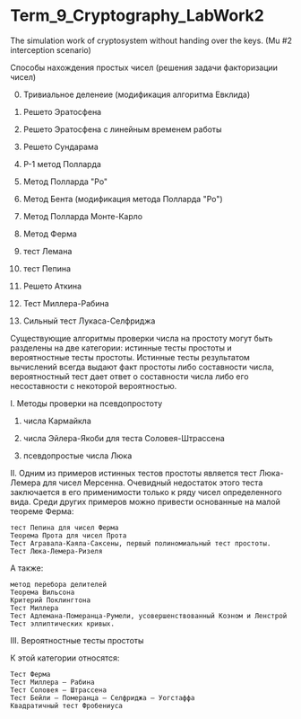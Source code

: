 # Term_9_Cryptography_LabWork2
The simulation work of cryptosystem without handing over the keys. (Mu #2 interception scenario)

Способы нахождения простых чисел (решения задачи факторизации чисел)

0) Тривиальное деленеие (модификация алгоритма Евклида)

1) Решето Эратосфена 

2) Решето Эратосфена с линейным временем работы

3) Решето Сундарама

4) Р-1 метод Полларда

5) Метод Полларда "Ро"

6) Метод Бента (модификация метода Полларда "Ро")

7) Метод Полларда Монте-Карло

8) Метод Ферма

9) тест Лемана

10) тест Пепина

11) Решето Аткина

12) Тест Миллера-Рабина

13) Сильный тест Лукаса-Селфриджа

Существующие алгоритмы проверки числа на простоту могут быть разделены на две категории: истинные тесты простоты и вероятностные тесты простоты. Истинные тесты результатом вычислений всегда выдают факт простоты либо составности числа, вероятностный тест дает ответ о составности числа либо его несоставности с некоторой вероятностью.

I. Методы проверки на псевдопростоту

  1) числа Кармайкла
  
  2) числа Эйлера-Якоби для теста Соловея-Штрассена
  
  3) псевдопростые числа Люка
  

II. Одним из примеров истинных тестов простоты является тест Люка-Лемера для чисел Мерсенна. Очевидный недостаток этого теста заключается в его применимости только к ряду чисел определенного вида. Среди других примеров можно привести основанные на малой теореме Ферма:

    тест Пепина для чисел Ферма
    Теорема Прота для чисел Прота
    Тест Агравала-Каяла-Саксены, первый полиномиальный тест простоты.
    Тест Люка-Лемера-Ризеля
    
А также:

    метод перебора делителей
    Теорема Вильсона
    Критерий Поклингтона
    Тест Миллера
    Тест Адлемана-Померанца-Румели, усовершенствованный Коэном и Ленстрой
    Тест эллиптических кривых.
    
III. Вероятностные тесты простоты

К этой категории относятся:

    Тест Ферма
    Тест Миллера — Рабина
    Тест Соловея — Штрассена
    Тест Бейли — Померанца — Селфриджа — Уогстаффа
    Квадратичный тест Фробениуса


